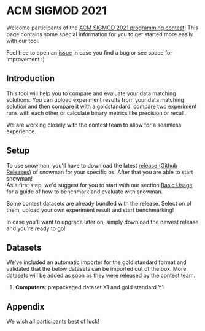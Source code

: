 # ACM SIGMOD 2021

Welcome participants of the [ACM SIGMOD 2021 programming contest](https://dbgroup.ing.unimore.it/sigmod21contest/)! This page contains some special information for you to get
started more easily with our tool.

Feel free to open an [issue](https://github.com/HPI-Information-Systems/snowman/issues/new/choose) in case you find a bug or see space for improvement :)

## Introduction

This tool will help you to compare and evaluate your data matching solutions. You can upload experiment results from
your data matching solution and then compare it with a goldstandard, compare two experiment runs with each other or
calculate binary metrics like precision or recall.

We are working closely with the contest team to allow for a seamless experience.

## Setup

To use snowman, you'll have to download the latest [release (Github Releases)](https://github.com/HPI-Information-Systems/snowman/releases) of
snowman for your specific os. After that you are able to start snowman!  
As a first step, we'd suggest for you to start with our section [Basic Usage](/basic_usage/introduction)
for a guide of how to benchmark and evaluate with snowman.

Some contest datasets are already bundled with the release. Select on of them, upload your own experiment result and
start benchmarking!

In case you'll want to upgrade later on, simply download the newest release and you're ready to go!

## Datasets

We've included an automatic importer for the gold standard format and validated that the below datasets can be imported
out of the box. More datasets will be added as soon as they were released by the contest team.

1. **Computers**: prepackaged dataset X1 and gold standard Y1

## Appendix

We wish all participants best of luck!
